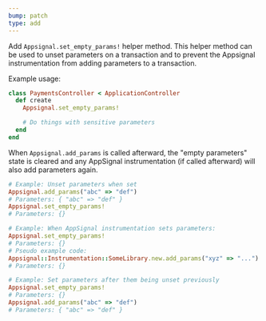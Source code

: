 ```yaml
---
bump: patch
type: add
---
```


Add `Appsignal.set_empty_params!` helper method. This helper method can be used to unset parameters on a transaction and to prevent the Appsignal instrumentation from adding parameters to a transaction.

Example usage:

```ruby
class PaymentsController < ApplicationController
  def create
    Appsignal.set_empty_params!

    # Do things with sensitive parameters
  end
end
```

When `Appsignal.add_params` is called afterward, the "empty parameters" state is cleared and any AppSignal instrumentation (if called afterward) will also add parameters again.

```ruby
# Example: Unset parameters when set
Appsignal.add_params("abc" => "def")
# Parameters: { "abc" => "def" }
Appsignal.set_empty_params!
# Parameters: {}

# Example: When AppSignal instrumentation sets parameters:
Appsignal.set_empty_params!
# Parameters: {}
# Pseudo example code:
Appsignal::Instrumentation::SomeLibrary.new.add_params("xyz" => "...")
# Parameters: {}

# Example: Set parameters after them being unset previously
Appsignal.set_empty_params!
# Parameters: {}
Appsignal.add_params("abc" => "def")
# Parameters: { "abc" => "def" }
```
